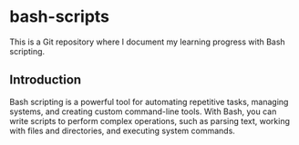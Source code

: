 # bash-scripts

This is a Git repository where I document my learning progress with Bash scripting.

## Introduction

Bash scripting is a powerful tool for automating repetitive tasks, managing systems, and creating custom command-line tools. With Bash, you can write scripts to perform complex operations, such as parsing text, working with files and directories, and executing system commands.
